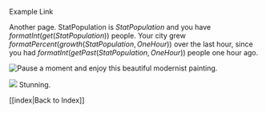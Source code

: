 Example Link

Another page. StatPopulation is $StatPopulation$ and you have $formatInt(get(StatPopulation))$ people. Your city grew $formatPercent(growth(StatPopulation, OneHour))$ over the last hour, since you had $formatInt(getPast(StatPopulation, OneHour))$ people one hour ago.

![Pause a moment and enjoy this beautiful modernist painting.](docs/images/pipework.png)

![](docs/images/industry.png)
Stunning.

[[index|Back to Index]]

